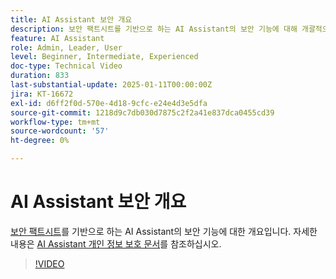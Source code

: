 ```yaml
---
title: AI Assistant 보안 개요
description: 보안 팩트시트를 기반으로 하는 AI Assistant의 보안 기능에 대해 개괄적으로 설명합니다.
feature: AI Assistant
role: Admin, Leader, User
level: Beginner, Intermediate, Experienced
doc-type: Technical Video
duration: 833
last-substantial-update: 2025-01-11T00:00:00Z
jira: KT-16672
exl-id: d6ff2f0d-570e-4d18-9cfc-e24e4d3e5dfa
source-git-commit: 1218d9c7db030d7875c2f2a41e837dca0455cd39
workflow-type: tm+mt
source-wordcount: '57'
ht-degree: 0%

---
```



# AI Assistant 보안 개요

<a href="https://www.adobe.com/content/dam/cc/en/trust-center/ungated/whitepapers/experience-cloud/adobe-ai-assistant-in-aep-security-fact-sheet.pdf">보안 팩트시트</a>를 기반으로 하는 AI Assistant의 보안 기능에 대한 개요입니다.  자세한 내용은 [AI Assistant 개인 정보 보호 문서](https://experienceleague.adobe.com/ko/docs/experience-platform/ai-assistant/privacy)를 참조하십시오.

>[!VIDEO](https://video.tv.adobe.com/v/3441087/?learn=on&enablevpops&captions=kor)
